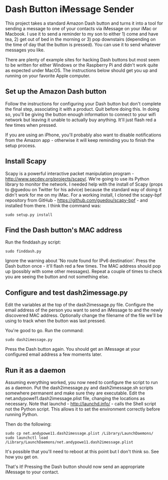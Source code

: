 # Dash Button iMessage Sender

This project takes a standard Amazon Dash button and turns it into a tool for sending a message to
one of your contacts via iMessage on your iMac or Macbook. I use it to send a reminder to my son to either 1) come and have tea,
2) get out of bed in the morning or 3) pop downstairs (depending on the time of day that the button is pressed). You can
use it to send whatever messages you like.

There are plenty of example sites for hacking Dash buttons but most seem to be written for either Windows
or the Raspberry Pi and didn't work quite as expected under MacOS. The instructions below should get you up and
running on your favorite Apple computer.

## Set up the Amazon Dash button

Follow the instructions for configuring your Dash button but don't complete the final step, associating it with
a product. Quit before doing this. In doing so, you'll be giving the button enough information to connect to your
wifi network but leaving it unable to actually buy anything. It'll just flash red a few times when pressed.

If you are using an iPhone, you'll probably also want to disable notifications from the Amazon app -
otherwise it will keep reminding you to finish the setup process.

## Install Scapy

Scapy is a powerful interactive packet manipulation program - http://www.secdev.org/projects/scapy/. We're going to use
its Python library to monitor the network. I needed help with the install of Scapy (props to @guedou on Twitter for his advice)
because the standard way of doing it didn't work for me on my iMac.
For a working install, I cloned the scapy-bpf repository from GitHub -
https://github.com/guedou/scapy-bpf - and installed from there. I think the command was:

    sudo setup.py install

## Find the Dash button's MAC address

Run the finddash.py script:

    sudo finddash.py

Ignore the warning about 'No route found for IPv6 destination'. Press the Dash button once - it'll flash red a few times. The
MAC address should pop up (possibly with some other messages).
Repeat a couple of times to check you are seeing the button
and not something else.

## Configure and test dash2imessage.py

Edit the variables at the top of the dash2imessage.py file. Configure the email address of the person you want to
send an iMessage to and the newly discovered MAC address. Optionally change the filename of the file we'll be using to
track when the button was last pressed.

You're good to go. Run the command:

    sudo dash2imessage.py

Press the Dash button again. You should get an iMessage at your configured email address a few moments later.

## Run it as a daemon

Assuming everything worked, you now need to configure the script to run as a daemon. Put
the dash2imessage.py and dash2imessage.sh scripts somewhere permanent and make sure they are executable.
Edit the net.andypowe11.dash2imessage.plist file, changing the locations as necessary.
Note that launchd - http://launchd.info/ - calls the Shell script not the Python script. This allows it to set the environment
correctly before running Python.

Then do the following:

    sudo cp net.andypowe11.dash2imessage.plist /Library/LaunchDaemons/
    sudo launchctl load /Library/LaunchDaemons/net.andypowe11.dash2imessage.plist

It's possible that you'll need to reboot at this point but I don't think so. See how you get on.

That's it! Pressing the Dash button should now send an appropriate iMessage to your contact.
